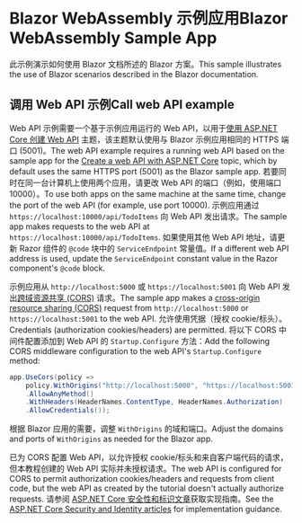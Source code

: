 # <a name="blazor-webassembly-sample-app"></a><span data-ttu-id="b81c9-101">Blazor WebAssembly 示例应用</span><span class="sxs-lookup"><span data-stu-id="b81c9-101">Blazor WebAssembly Sample App</span></span>

<span data-ttu-id="b81c9-102">此示例演示如何使用 Blazor 文档所述的 Blazor 方案。</span><span class="sxs-lookup"><span data-stu-id="b81c9-102">This sample illustrates the use of Blazor scenarios described in the Blazor documentation.</span></span>

## <a name="call-web-api-example"></a><span data-ttu-id="b81c9-103">调用 Web API 示例</span><span class="sxs-lookup"><span data-stu-id="b81c9-103">Call web API example</span></span>

<span data-ttu-id="b81c9-104">Web API 示例需要一个基于示例应用运行的 Web API，以用于<a href="https://docs.microsoft.com/aspnet/core/tutorials/first-web-api">使用 ASP.NET Core 创建 Web API</a> 主题，该主题默认使用与 Blazor 示例应用相同的 HTTPS 端口 (5001)。</span><span class="sxs-lookup"><span data-stu-id="b81c9-104">The web API example requires a running web API based on the sample app for the <a href="https://docs.microsoft.com/aspnet/core/tutorials/first-web-api">Create a web API with ASP.NET Core</a> topic, which by default uses the same HTTPS port (5001) as the Blazor sample app.</span></span> <span data-ttu-id="b81c9-105">若要同时在同一台计算机上使用两个应用，请更改 Web API 的端口（例如，使用端口 10000）。</span><span class="sxs-lookup"><span data-stu-id="b81c9-105">To use both apps on the same machine at the same time, change the port of the web API (for example, use port 10000).</span></span> <span data-ttu-id="b81c9-106">示例应用通过 `https://localhost:10000/api/TodoItems` 向 Web API 发出请求。</span><span class="sxs-lookup"><span data-stu-id="b81c9-106">The sample app makes requests to the web API at `https://localhost:10000/api/TodoItems`.</span></span> <span data-ttu-id="b81c9-107">如果使用其他 Web API 地址，请更新 Razor 组件的 `@code` 块中的 `ServiceEndpoint` 常量值。</span><span class="sxs-lookup"><span data-stu-id="b81c9-107">If a different web API address is used, update the `ServiceEndpoint` constant value in the Razor component's `@code` block.</span></span></p>

<span data-ttu-id="b81c9-108">示例应用从 `http://localhost:5000` 或 `https://localhost:5001` 向 Web API 发出<a href="https://docs.microsoft.com/aspnet/core/security/cors">跨域资源共享 (CORS)</a> 请求。</span><span class="sxs-lookup"><span data-stu-id="b81c9-108">The sample app makes a <a href="https://docs.microsoft.com/aspnet/core/security/cors">cross-origin resource sharing (CORS)</a> request from `http://localhost:5000` or `https://localhost:5001` to the web API.</span></span> <span data-ttu-id="b81c9-109">允许使用凭据（授权 cookie/标头）。</span><span class="sxs-lookup"><span data-stu-id="b81c9-109">Credentials (authorization cookies/headers) are permitted.</span></span> <span data-ttu-id="b81c9-110">将以下 CORS 中间件配置添加到 Web API 的 `Startup.Configure` 方法：</span><span class="sxs-lookup"><span data-stu-id="b81c9-110">Add the following CORS middleware configuration to the web API's `Startup.Configure` method:</span></span></p>

```csharp
app.UseCors(policy => 
    policy.WithOrigins("http://localhost:5000", "https://localhost:5001")
    .AllowAnyMethod()
    .WithHeaders(HeaderNames.ContentType, HeaderNames.Authorization)
    .AllowCredentials());
```

<span data-ttu-id="b81c9-111">根据 Blazor 应用的需要，调整 `WithOrigins` 的域和端口。</span><span class="sxs-lookup"><span data-stu-id="b81c9-111">Adjust the domains and ports of `WithOrigins` as needed for the Blazor app.</span></span>

<span data-ttu-id="b81c9-112">已为 CORS 配置 Web API，以允许授权 cookie/标头和来自客户端代码的请求，但本教程创建的 Web API 实际并未授权请求。</span><span class="sxs-lookup"><span data-stu-id="b81c9-112">The web API is configured for CORS to permit authorization cookies/headers and requests from client code, but the web API as created by the tutorial doesn't actually authorize requests.</span></span> <span data-ttu-id="b81c9-113">请参阅 <a href="https://docs.microsoft.com/aspnet/core/security/">ASP.NET Core 安全性和标识文章</a>获取实现指南。</span><span class="sxs-lookup"><span data-stu-id="b81c9-113">See the <a href="https://docs.microsoft.com/aspnet/core/security/">ASP.NET Core Security and Identity articles</a> for implementation guidance.</span></span>
